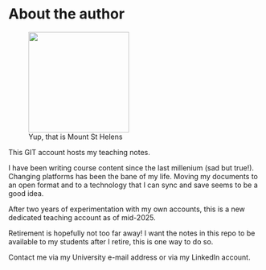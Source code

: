 # About the author


<figure>
<img src = "https://jor-donegal.github.io/Material/images/jor-edu.jpg" width="200" height="200">
<figcaption>Yup, that is Mount St Helens</figcaption>
</figure>

This GIT account hosts my teaching notes. 

I have been writing course content since the last millenium (sad but true!). Changing platforms has been the bane of my life. Moving my documents to an open format and to a technology that I can sync and save seems to be a good idea.

After two years of experimentation with my own accounts, this is a new dedicated teaching account as of mid-2025.

Retirement is hopefully not too far away! I want the notes in this repo to be available to my students after I retire, this is one way to do so.

Contact me via my University e-mail address or via my LinkedIn account.


